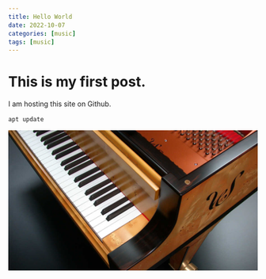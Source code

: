 ```yaml
---
title: Hello World
date: 2022-10-07
categories: [music]
tags: [music]
---
```


# This is my first post.

I am hosting this site on Github.

```bash
apt update
```
![my piano](../assets/images/2022-10-10-Hello-world/piano.jpg)

